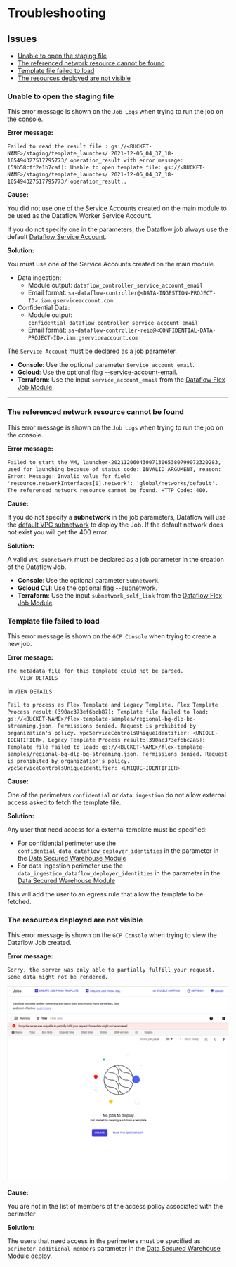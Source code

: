 # Troubleshooting

## Issues

- [Unable to open the staging file](#unable-to-open-the-staging-file)
- [The referenced network resource cannot be found](#the-referenced-network-resource-cannot-be-found)
- [Template file failed to load](#template-file-failed-to-load)
- [The resources deployed are not visible](#the-resources-deployed-are-not-visible)

### Unable to open the staging file

This error message is shown on the `Job Logs` when trying to run the job on the console.

**Error message:**

```console
Failed to read the result file : gs://<BUCKET-NAME>/staging/template_launches/ 2021-12-06_04_37_18-105494327517795773/ operation_result with error message: (59b58cff2e1b7caf): Unable to open template file: gs://<BUCKET-NAME>/staging/template_launches/ 2021-12-06_04_37_18-105494327517795773/ operation_result..
```

**Cause:**

You did not use one of the Service Accounts created on the main module to be used as the Dataflow Worker Service Account.

If you do not specify one in the parameters, the Dataflow job always use the default [Dataflow Service Account](https://cloud.google.com/dataflow/docs/concepts/security-and-permissions#security_and_permissions_for_pipelines_on).

**Solution:**

You must use one of the Service Accounts created on the main module.

- Data ingestion:
  - Module output: `dataflow_controller_service_account_email`
  - Email format: `sa-dataflow-controller@<DATA-INGESTION-PROJECT-ID>.iam.gserviceaccount.com`
- Confidential Data:
  - Module output: `confidential_dataflow_controller_service_account_email`
  - Email format: `sa-dataflow-controller-reid@<CONFIDENTIAL-DATA-PROJECT-ID>.iam.gserviceaccount.com`

The `Service Account` must be declared as a job parameter.

- **Console**: Use the optional parameter `Service account email`.
- **Gcloud**: Use the optional flag [--service-account-email](https://cloud.google.com/sdk/gcloud/reference/dataflow/jobs/run#--service-account-email).
- **Terraform**: Use the input `service_account_email` from the [Dataflow Flex Job Module](../modules/dataflow-flex-job/README.md#inputs).

------------------------------------------------------------------------

### The referenced network resource cannot be found

This error message is shown on the `Job Logs` when trying to run the job on the console.

**Error message:**

```console
Failed to start the VM, launcher-2021120604300713065380799072320283, used for launching because of status code: INVALID_ARGUMENT, reason: Error: Message: Invalid value for field 'resource.networkInterfaces[0].network': 'global/networks/default'. The referenced network resource cannot be found. HTTP Code: 400.
```

**Cause:**

If you do not specify a **subnetwork** in the job parameters, Dataflow will use the [default VPC subnetwork](https://cloud.google.com/dataflow/docs/guides/specifying-networks#specifying_a_network_and_a_subnetwork) to deploy the Job.
If the default network does not exist you will get the 400 error.

**Solution:**

A valid `VPC subnetwork` must be declared as a job parameter in the creation of the Dataflow Job.

- **Console**: Use the optional parameter `Subnetwork`.
- **Gcloud CLI**: Use the optional flag [--subnetwork](https://cloud.google.com/sdk/gcloud/reference/dataflow/jobs/run#--subnetwork).
- **Terraform**: Use the input `subnetwork_self_link` from the [Dataflow Flex Job Module](../modules/dataflow-flex-job/README.md#inputs).

### Template file failed to load

This error message is shown on the `GCP Console` when trying to create a new job.

**Error message:**

```console
The metadata file for this template could not be parsed.
    VIEW DETAILS
```

In `VIEW DETAILS`:

```console
Fail to process as Flex Template and Legacy Template. Flex Template Process result:(390ac373ef6bcb87): Template file failed to load: gs://<BUCKET-NAME>/flex-template-samples/regional-bq-dlp-bq-streaming.json. Permissions denied. Request is prohibited by organization's policy. vpcServiceControlsUniqueIdentifier: <UNIQUE-IDENTIFIER>, Legacy Template Process result:(390ac373ef6bc2a5): Template file failed to load: gs://<BUCKET-NAME>/flex-template-samples/regional-bq-dlp-bq-streaming.json. Permissions denied. Request is prohibited by organization's policy. vpcServiceControlsUniqueIdentifier: <UNIQUE-IDENTIFIER>
```

**Cause:**

One of the perimeters `confidential` or `data ingestion` do not allow external access asked to fetch the template file.

**Solution:**

Any user that need access for a external template must be specified:

- For confidential perimeter use the `confidential_data_dataflow_deployer_identities` in the parameter in the [Data Secured Warehouse Module](../README.md#inputs)
- For data ingestion perimeter use the  `data_ingestion_dataflow_deployer_identities` in the parameter in the [Data Secured Warehouse Module](../README.md#inputs)

This will add the user to an egress rule that allow the template to be fetched.

### The resources deployed are not visible

This error message is shown on the `GCP Console` when trying to view the Dataflow Job created.

**Error message:**

```console
Sorry, the server was only able to partially fulfill your request. Some data might not be rendered.
```

![Dataflow jobs on the GCP console showing the message: Sorry, the server was only able to partially fulfill your request. Some data might not be rendered.](./images/resources-deployed-are-not-visible.png)

**Cause:**

You are not in the list of members of the access policy associated with the perimeter

**Solution:**

The users that need access in the perimeters must be specified as `perimeter_additional_members` parameter in the [Data Secured Warehouse Module](../README.md#inputs) deploy.
